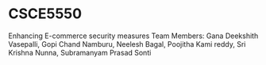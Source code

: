# CSCE5550
Enhancing E-commerce security measures
Team Members: Gana Deekshith Vasepalli,
Gopi Chand Namburu,
Neelesh Bagal,
Poojitha Kami reddy,
Sri Krishna Nunna,
Subramanyam Prasad Sonti
